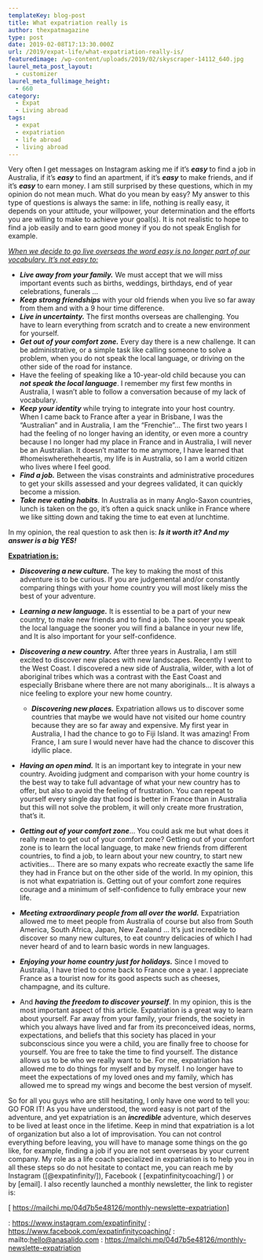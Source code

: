 ```yaml
---
templateKey: blog-post
title: What expatriation really is
author: thexpatmagazine
type: post
date: 2019-02-08T17:13:30.000Z
url: /2019/expat-life/what-expatriation-really-is/
featuredimage: /wp-content/uploads/2019/02/skyscraper-14112_640.jpg
laurel_meta_post_layout:
  - customizer
laurel_meta_fullimage_height:
  - 660
category:
  - Expat
  - Living abroad
tags:
  - expat
  - expatriation
  - life abroad
  - living abroad
---
```


Very often I get messages on Instagram asking me if it&#8217;s **_easy_** to find a job in Australia, if it&#8217;s **_easy_** to find an apartment, if it&#8217;s **_easy_** to make friends, and if it&#8217;s **_easy_** to earn money. I am still surprised by these questions, which in my opinion do not mean much. What do you mean by easy? My answer to this type of questions is always the same: in life, nothing is really easy, it depends on your attitude, your willpower, your determination and the efforts you are willing to make to achieve your goal(s). It is not realistic to hope to find a job easily and to earn good money if you do not speak English for example.

_<u>When we decide to go live overseas the word easy is no longer part of our vocabulary. It&#8217;s not easy to:</u>_

- **_Live away from your family._** We must accept that we will miss important events such as births, weddings, birthdays, end of year celebrations, funerals &#8230;
- **_Keep strong friendships_** with your old friends when you live so far away from them and with a 9 hour time difference.
- **_Live in uncertainty._** The first months overseas are challenging. You have to learn everything from scratch and to create a new environment for yourself.
- **_Get out of your comfort zone._** Every day there is a new challenge. It can be administrative, or a simple task like calling someone to solve a problem, when you do not speak the local language, or driving on the other side of the road for instance.
- Have the feeling of speaking like a 10-year-old child because you can **_not speak the local language_**. I remember my first few months in Australia, I wasn’t able to follow a conversation because of my lack of vocabulary.
- **_Keep your identity_** while trying to integrate into your host country. When I came back to France after a year in Brisbane, I was the &#8220;Australian&#8221; and in Australia, I am the “Frenchie”&#8230; The first two years I had the feeling of no longer having an identity, or even more a country because I no longer had my place in France and in Australia, I will never be an Australian. It doesn’t matter to me anymore, I have learned that #homeiswheretheheartis, my life is in Australia, so I am a world citizen who lives where I feel good.
- **_Find a job._** Between the visas constraints and administrative procedures to get your skills assessed and your degrees validated, it can quickly become a mission.
- **_Take new eating habits_**. In Australia as in many Anglo-Saxon countries, lunch is taken on the go, it’s often a quick snack unlike in France where we like sitting down and taking the time to eat even at lunchtime.

In my opinion, the real question to ask then is: **_Is it worth it? And my answer is a big YES!_**

**<u>Expatriation is:</u>**

- **_Discovering a new culture._** The key to making the most of this adventure is to be curious. If you are judgemental and/or constantly comparing things with your home country you will most likely miss the best of your adventure.
- **_Learning a new language._** It is essential to be a part of your new country, to make new friends and to find a job. The sooner you speak the local language the sooner you will find a balance in your new life, and It is also important for your self-confidence.
- **_Discovering a new country._** After three years in Australia, I am still excited to discover new places with new landscapes. Recently I went to the West Coast. I discovered a new side of Australia, wilder, with a lot of aboriginal tribes which was a contrast with the East Coast and especially Brisbane where there are not many aboriginals&#8230; It is always a nice feeling to explore your new home country.
  - **_Discovering new places._** Expatriation allows us to discover some countries that maybe we would have not visited our home country because they are so far away and expensive. My first year in Australia, I had the chance to go to Fiji Island. It was amazing! From France, I am sure I would never have had the chance to discover this idyllic place.
- **_Having an open mind._** It is an important key to integrate in your new country. Avoiding judgment and comparison with your home country is the best way to take full advantage of what your new country has to offer, but also to avoid the feeling of frustration. You can repeat to yourself every single day that food is better in France than in Australia but this will not solve the problem, it will only create more frustration, that’s it.
- **_Getting out of your comfort zone_**&#8230; You could ask me but what does it really mean to get out of your comfort zone? Getting out of your comfort zone is to learn the local language, to make new friends from different countries, to find a job, to learn about your new country, to start new activities… There are so many expats who recreate exactly the same life they had in France but on the other side of the world. In my opinion, this is not what expatriation is. Getting out of your comfort zone requires courage and a minimum of self-confidence to fully embrace your new life.
- **_Meeting extraordinary people from all over the world._** Expatriation allowed me to meet people from Australia of course but also from South America, South Africa, Japan, New Zealand &#8230; It&#8217;s just incredible to discover so many new cultures, to eat country delicacies of which I had never heard of and to learn basic words in new languages.
- **_Enjoying your home country just for holidays._** Since I moved to Australia, I have tried to come back to France once a year. I appreciate France as a tourist now for its good aspects such as cheeses, champagne, and its culture.

- And **_having the freedom to discover yourself_**. In my opinion, this is the most important aspect of this article. Expatriation is a great way to learn about yourself. Far away from your family, your friends, the society in which you always have lived and far from its preconceived ideas, norms, expectations, and beliefs that this society has placed in your subconscious since you were a child, you are finally free to choose for yourself. You are free to take the time to find yourself. The distance allows us to be who we really want to be. For me, expatriation has allowed me to do things for myself and by myself. I no longer have to meet the expectations of my loved ones and my family, which has allowed me to spread my wings and become the best version of myself.

So for all you guys who are still hesitating, I only have one word to tell you: GO FOR IT! As you have understood, the word easy is not part of the adventure, and yet expatriation is an **_incredible_** adventure, which deserves to be lived at least once in the lifetime. Keep in mind that expatriation is a lot of organization but also a lot of improvisation. You can not control everything before leaving, you will have to manage some things on the go like, for example, finding a job if you are not sent overseas by your current company. My role as a life coach specialized in expatriation is to help you in all these steps so do not hesitate to contact me, you can reach me by Instagram ([@expatinfinity/]), Facebook ( [expatinfinitycoaching/] ) or by [email]. I also recently launched a monthly newsletter, the link to register is:

[ https://mailchi.mp/04d7b5e48126/monthly-newslette-expatriation]

: https://www.instagram.com/expatinfinity/
: https://www.facebook.com/expatinfinitycoaching/
: mailto:hello@anasalido.com
: https://mailchi.mp/04d7b5e48126/monthly-newslette-expatriation
